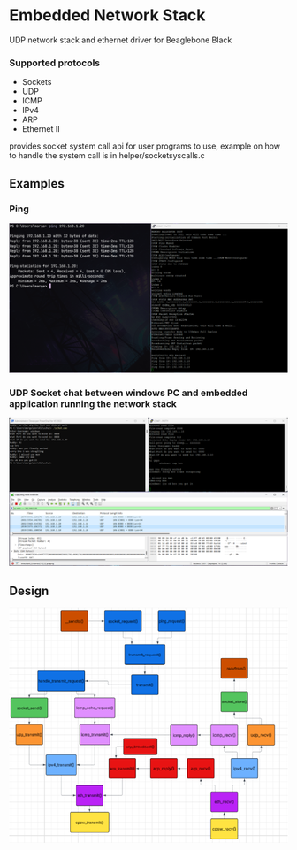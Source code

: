 # Embedded Network Stack

UDP network stack and ethernet driver for Beaglebone Black

### Supported protocols
- Sockets
- UDP
- ICMP
- IPv4
- ARP
- Ethernet II

provides socket system call api for user programs to use, example on how to handle the system call is in helper/socketsyscalls.c

## Examples

### Ping

![alt text](https://github.com/marwan475/Embedded-Network-Stack/blob/main/docs/ping.png)

### UDP Socket chat between windows PC and embedded application running the network stack

![alt text](https://github.com/marwan475/Embedded-Network-Stack/blob/main/docs/schat.png)

## Design

![alt text](https://github.com/marwan475/Embedded-Network-Stack/blob/main/docs/Screenshot%202025-04-03%20043002.png)

